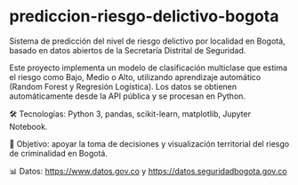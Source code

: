 # prediccion-riesgo-delictivo-bogota

Sistema de predicción del nivel de riesgo delictivo por localidad en Bogotá, basado en datos abiertos de la Secretaría Distrital de Seguridad. 

Este proyecto implementa un modelo de clasificación multiclase que estima el riesgo como Bajo, Medio o Alto, utilizando aprendizaje automático (Random Forest y Regresión Logística). Los datos se obtienen automáticamente desde la API pública y se procesan en Python.

🛠 Tecnologías: Python 3, pandas, scikit-learn, matplotlib, Jupyter Notebook.

🎯 Objetivo: apoyar la toma de decisiones y visualización territorial del riesgo de criminalidad en Bogotá.

📊 Datos: https://www.datos.gov.co y https://datos.seguridadbogota.gov.co
